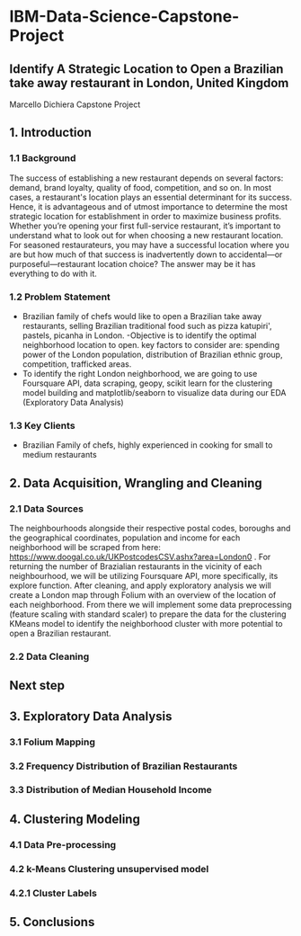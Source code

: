 # IBM-Data-Science-Capstone-Project

## Identify A Strategic Location to Open a Brazilian take away restaurant in London, United Kingdom

Marcello Dichiera
Capstone Project

## 1. Introduction
### 1.1 Background

 The success of establishing a new restaurant depends on several factors: demand, brand loyalty, quality of food, competition, and so on. In most cases, a restaurant's location plays an essential determinant for its success. Hence, it is advantageous and of utmost importance to determine the most strategic location for establishment in order to maximize business profits. 
Whether you’re opening your first full-service restaurant, it’s important to understand what to look out for when choosing a new restaurant location. For seasoned restaurateurs, you may have a successful location where you are but how much of that success is inadvertently down to accidental—or purposeful—restaurant location choice? The answer may be it has everything to do with it. 
### 1.2 Problem Statement
- Brazilian family of chefs would like to open a Brazilian take away restaurants, selling Brazilian traditional food such as pizza katupiri', pastels, picanha in London.
-Objective is to identify the optimal neighborhood location to open. key factors to consider are: spending power of the London population, distribution of Brazilian ethnic group, competition, trafficked areas.
- To identify the right London neighborhood, we are going to use Foursquare API, data scraping, geopy, scikit learn for the clustering model building and matplotlib/seaborn to visualize data during our EDA (Exploratory Data Analysis)
### 1.3 Key Clients
- Brazilian Family of chefs, highly experienced in cooking for small to medium restaurants
## 2. Data Acquisition, Wrangling and Cleaning
### 2.1 Data Sources
The neighbourhoods alongside their respective postal codes, boroughs and the geographical coordinates, population and income for each neighborhood will be scraped from here: https://www.doogal.co.uk/UKPostcodesCSV.ashx?area=London0 . 
For returning the number of Brazialian restaurants in the vicinity of each neighbourhood, we will be utilizing Foursquare API, more specifically, its explore function. 
After cleaning, and apply exploratory analysis we will create a London map through Folium with an overview of the location of each neighborhood. From there we will implement some data preprocessing (feature scaling with standard scaler) to prepare the data for the clustering KMeans model to identify the neighborhood cluster with more potential to open a Brazilian restaurant.
### 2.2 Data Cleaning
## Next step

## 3. Exploratory Data Analysis
### 3.1 Folium Mapping

### 3.2 Frequency Distribution of Brazilian Restaurants
### 3.3 Distribution of Median Household Income

## 4. Clustering Modeling 
### 4.1 Data Pre-processing
### 4.2 k-Means Clustering unsupervised model
### 4.2.1 Cluster Labels
## 5. Conclusions
